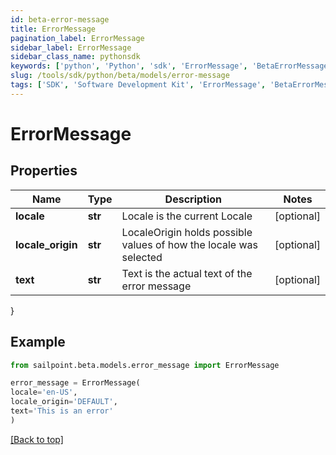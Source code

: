 ```yaml
---
id: beta-error-message
title: ErrorMessage
pagination_label: ErrorMessage
sidebar_label: ErrorMessage
sidebar_class_name: pythonsdk
keywords: ['python', 'Python', 'sdk', 'ErrorMessage', 'BetaErrorMessage']
slug: /tools/sdk/python/beta/models/error-message
tags: ['SDK', 'Software Development Kit', 'ErrorMessage', 'BetaErrorMessage']
---
```


# ErrorMessage

## Properties

| Name | Type | Description | Notes |
| --- | --- | --- | --- |
| **locale** | **str** | Locale is the current Locale | [optional] |
| **locale_origin** | **str** | LocaleOrigin holds possible values of how the locale was selected | [optional] |
| **text** | **str** | Text is the actual text of the error message | [optional] |

}

## Example

```python
from sailpoint.beta.models.error_message import ErrorMessage

error_message = ErrorMessage(
locale='en-US',
locale_origin='DEFAULT',
text='This is an error'
)

```

[[Back to top]](#)
